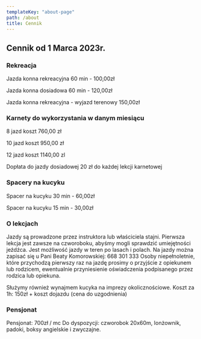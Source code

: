 ```yaml
---
templateKey: "about-page"
path: /about
title: Cennik
---
```


## Cennik od 1 Marca 2023r.

### Rekreacja

Jazda konna rekreacyjna 60 min - 100,00zł

Jazda konna dosiadowa 60 min - 120,00zł

Jazda konna rekreacyjna - wyjazd terenowy 150,00zł

### Karnety do wykorzystania w danym miesiącu

8 jazd koszt 760,00 zł

10 jazd koszt 950,00 zł

12 jazd koszt 1140,00 zl

Dopłata do jazdy dosiadowej 20 zł do każdej lekcji karnetowej

### Spacery na kucyku

Spacer na kucyku 30 min - 60,00zł

Spacer na kucyku 15 min - 30,00zł

<!-- ## Cennik do końca Marca

### Rekreacja

Jazda konna rekreacyjna 60 min -70,00zł

Jazda konna rekreacyjna 30 min -40,00zł

Jazda konna rekreacyjna - wyjazd terenowy 100,00zł / godz

### Karnety do wykorzystania w danym miesiącu

8 jazd koszt 510,00 zł

10 jazd koszt 630,00 zł

12 jazd koszt 760,00 zl

### Spacery na kucyku

Spacer na kucyku 30 min - 40,00zł

Spacer na kucyku 15 min - 20,00zł -->

### O lekcjach

Jazdy są prowadzone przez instruktora lub właściciela stajni. Pierwsza lekcja jest zawsze na czworoboku, abyśmy mogli sprawdzić umiejętności jeźdźca. Jest możliwość jazdy w teren po lasach i polach. Na jazdy można zapisać się u Pani Beaty Komorowskiej: 668 301 333
Osoby niepełnoletnie, które przychodzą pierwszy raz na jazdę prosimy o przyjście z opiekunem lub rodzicem, ewentualnie przyniesienie oświadczenia podpisanego przez rodzica lub opiekuna.

Służymy również wynajmem kucyka na imprezy okolicznościowe.
Koszt za 1h: 150zł + koszt dojazdu (cena do uzgodnienia)

### Pensjonat

Pensjonat: 700zł / mc
Do dyspozycji: czworobok 20x60m, lonżownik, padoki, boksy angielskie i zwyczajne.
